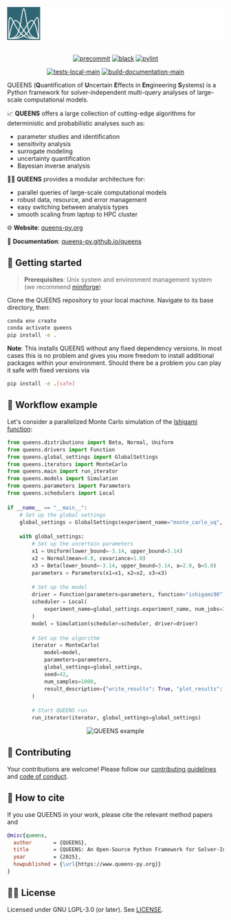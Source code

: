 <div align="center">

<picture>
  <source media="(prefers-color-scheme: dark)" srcset="doc/source/images/queens_logo_night.svg">
  <source media="(prefers-color-scheme: light)" srcset="doc/source/images/queens_logo_day.svg">
  <img alt="QUEENS logo" src="doc/source/images/queens_logo_night.svg">
</picture>

</div>

<br>

<div align="center">

[![precommit](./doc/source/images/precommit_badge.svg)](https://github.com/pre-commit/pre-commit)
[![black](./doc/source/images/black_badge.svg)](https://github.com/psf/black)
[![pylint](./doc/source/images/pylint_badge.svg)](https://github.com/pylint-dev/pylint)

</div>

<div align="center">

[![tests-local-main](https://github.com/queens-py/queens/actions/workflows/tests_local.yml/badge.svg?branch=main)](https://github.com/queens-py/queens/actions/workflows/tests_local.yml?query=branch:main)
[![build-documentation-main](https://github.com/queens-py/queens/actions/workflows/build_documentation.yml/badge.svg?branch=main)](https://github.com/queens-py/queens/actions/workflows/build_documentation.yml?query=branch:main)

</div>

<!---description marker, do not remove this comment-->
QUEENS (**Q**uantification of **U**ncertain **E**ffects in **En**gineering **S**ystems) is a Python framework for solver-independent multi-query analyses of large-scale computational models.
<!---description marker, do not remove this comment-->

<!---capabilities marker, do not remove this comment-->
:chart_with_upwards_trend: **QUEENS** offers a large collection of cutting-edge algorithms for deterministic and probabilistic analyses such as:
* parameter studies and identification
* sensitivity analysis
* surrogate modeling
* uncertainty quantification
* Bayesian inverse analysis

:fairy_man: **QUEENS** provides a modular architecture for:
* parallel queries of large-scale computational models
* robust data, resource, and error management
* easy switching between analysis types
* smooth scaling from laptop to HPC cluster
<!---capabilities marker, do not remove this comment-->

:globe_with_meridians: **Website**: [queens-py.org](https://www.queens-py.org)

:book: **Documentation**: [queens-py.github.io/queens](https://queens-py.github.io/queens)

## :rocket: Getting started

<!---prerequisites marker, do not remove this comment-->
>**Prerequisites**: Unix system and environment management system (we recommend [miniforge](https://conda-forge.org/download/))
<!---prerequisites marker, do not remove this comment-->

<!---installation marker, do not remove this comment-->
Clone the QUEENS repository to your local machine. Navigate to its base directory, then:
```bash
conda env create
conda activate queens
pip install -e .
```

**Note**: This installs QUEENS without any fixed dependency versions. In most cases this is no problem and gives you more freedom to install additional packages within your environment. Should there be a problem you can play it safe with fixed versions via
```bash
pip install -e .[safe]
```

<!---installation marker, do not remove this comment-->

## :crown: Workflow example

Let's consider a parallelized Monte Carlo simulation of the [Ishigami function](https://www.sfu.ca/~ssurjano/ishigami.html):
<!---example marker, do not remove this comment-->
```python
from queens.distributions import Beta, Normal, Uniform
from queens.drivers import Function
from queens.global_settings import GlobalSettings
from queens.iterators import MonteCarlo
from queens.main import run_iterator
from queens.models import Simulation
from queens.parameters import Parameters
from queens.schedulers import Local

if __name__ == "__main__":
    # Set up the global settings
    global_settings = GlobalSettings(experiment_name="monte_carlo_uq", output_dir=".")

    with global_settings:
        # Set up the uncertain parameters
        x1 = Uniform(lower_bound=-3.14, upper_bound=3.14)
        x2 = Normal(mean=0.0, covariance=1.0)
        x3 = Beta(lower_bound=-3.14, upper_bound=3.14, a=2.0, b=5.0)
        parameters = Parameters(x1=x1, x2=x2, x3=x3)

        # Set up the model
        driver = Function(parameters=parameters, function="ishigami90")
        scheduler = Local(
            experiment_name=global_settings.experiment_name, num_jobs=2, num_procs=4
        )
        model = Simulation(scheduler=scheduler, driver=driver)

        # Set up the algorithm
        iterator = MonteCarlo(
            model=model,
            parameters=parameters,
            global_settings=global_settings,
            seed=42,
            num_samples=1000,
            result_description={"write_results": True, "plot_results": True},
        )

        # Start QUEENS run
        run_iterator(iterator, global_settings=global_settings)
```
<!---example marker, do not remove this comment-->

<div align="center">
<img src="doc/source/images/monte_carlo_uq.png" alt="QUEENS example" width="500"/>
</div>

## :busts_in_silhouette: Contributing

Your contributions are welcome! Please follow our [contributing guidelines](https://github.com/queens-py/queens/blob/main/CONTRIBUTING.md) and [code of conduct](https://github.com/queens-py/queens/blob/main/CODE_OF_CONDUCT.md).

## :page_with_curl: How to cite
If you use QUEENS in your work, please cite the relevant method papers and

<!---citation marker, do not remove this comment-->
```bib
@misc{queens,
  author       = {QUEENS},
  title        = {QUEENS: An Open-Source Python Framework for Solver-Independent Analyses of Large-Scale Computational Models},
  year         = {2025},
  howpublished = {\url{https://www.queens-py.org}}
}
```
<!---citation marker, do not remove this comment-->

## :woman_judge: License
<!---license marker, do not remove this comment-->
Licensed under GNU LGPL-3.0 (or later). See [LICENSE](LICENSE).
<!---license marker, do not remove this comment-->
